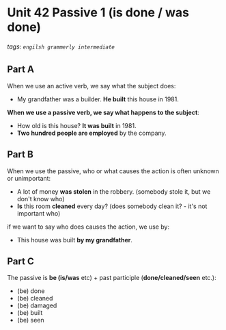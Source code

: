 # Unit 42 Passive 1 (is done / was done)
###### tags: `engilsh grammerly intermediate`

## Part A
When we use an active verb, we say what the subject does:
- My grandfather was a builder. **He built** this house in 1981.

**When we use a passive verb, we say what happens to the subject**:
- How old is this house? **It was built** in 1981.
- **Two hundred people are employed** by the company.

## Part B
When we use the passive, who or what causes the action is often unknown or unimportant:
- A lot of money **was stolen** in the robbery. (somebody stole it, but we don't know who)
- **Is** this room **cleaned** every day? (does somebody clean it? - it's not important who)

if we want to say who does causes the action, we use by:
- This house was built **by my grandfather**.

## Part C
The passive is **be (is/was** etc) + past participle (**done/cleaned/seen** etc.):
- (be) done
- (be) cleaned
- (be) damaged
- (be) built
- (be) seen


